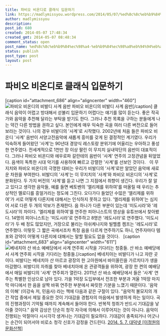 ```yaml
---
title: 파비오 비온디로 클래식 입문하기
link: https://madlymissyou.wordpress.com/2014/05/07/%ed%8c%8c%eb%b9%84%ec%98%a4-%eb%b9%84%ec%98%a8%eb%94%94%eb%a1%9c-%ed%81%b4%eb%9e%98%ec%8b%9d-%ec%9e%85%eb%ac%b8%ed%95%98%ea%b8%b0/
author: madlymissyou
description: 
post_id: 680
created: 2014-05-07 17:48:34
created_gmt: 2014-05-07 08:48:34
comment_status: open
post_name: %ed%8c%8c%eb%b9%84%ec%98%a4-%eb%b9%84%ec%98%a8%eb%94%94%eb%a1%9c-%ed%81%b4%eb%9e%98%ec%8b%9d-%ec%9e%85%eb%ac%b8%ed%95%98%ea%b8%b0
status: publish
post_type: post
layout: post
---
```


# 파비오 비온디로 클래식 입문하기

[caption id="attachment_686" align="aligncenter" width="460"]![파비오 비온디의 비발디 사계 음반](http://madlymissyou.files.wordpress.com/2014/05/2266638.jpg) 파비오 비온디의 비발디 사계 음반[/caption] 클래식 음악이 어렵고 방대해서 섣불리 입문하기 어렵다는 얘기를 많이 듣는다. 좋은 작곡가와 음악을 추천해 달라는 부탁을 받기도 한다. 그러나 추천 목록을 구하는 분들에게 나는 약간 다른 방법을 권하고 싶다. 본인에게 매우 익숙한 곡을 여러 다른 버전으로 들어보라는 것이다. 나의 경우 비발디의 '사계'로 시작했다. 2002년에 처음 들은 파비오 비온디 '사계' 음반이 서양고전음악에 새롭게 흥미를 갖게 된 결정적인 계기였다. 우리가 익숙하게 들어왔던 '사계'는 90년대 경양식 레스토랑 분위기에 어울리는 우아하고 풍성한 연주였다. 전세계적으로 1천만 장 이상 팔린 이 무지치 실내악단의 음반이 대표적이다. 그러나 파비오 비온디와 에우로파 갈란테의 음반이 '사계' 연주의 고정관념을 뒤엎었다. 음색이 독특한 시대 악기를 사용하여 빠르고 강렬한 '사계'를 선보인 것이다.   이 무지치와 파비오 비온디의 극명한 대비는 우리가 비발디의 '사계'로만 알았던 음악에 새로운 차원을 부여한다. 비발디의 '사계'는 이 무지치의 '사계'와 파비오 비온디의 '사계'로 분화된다. 두 가지 버전의 '사계'를 듣고 나면 그 지점에서 취향이 생긴다. 우리가 잘 알고 있다고 생각한 음악들, 예를 들면 베토벤의 '엘리제를 위하여'를 떠올릴 때 우리는 추상적인 멜로디를 흥얼거리는 정도에 그친다. 오다가다 들었던 수많은 '엘리제를 위하여'가 서로 어떻게 다른지에 대해서는 인식하지 못하고 있다. '엘리제를 위하여'는 심지어 서로 다른 두 개의 악보가 존재한다. 음 하나가 다른 부분이 있는데 '미도시라'와 '레도시라'의 차이다. '엘리제를 위하여'를 연주한 피아니스트의 영상을 유튜브에서 찾아봤다. 14명의 피아니스트는 '미도시라'로 연주하고 8명은 '레도시라'로 연주했다. '미도시라'가 두 배 정도 많았지만, 거장으로 불리는 아쉬케나지와 빌헬름 켐프는 '레도시라'로 연주했다. 이렇듯 그 짧은 곡에서조차 특정 음을 다르게 연주하기도 하니, 연주자마다 템포와 강약이 어떻게 다른지에 대해서는 말할 필요도 없을 것이다.   [caption id="attachment_683" align="aligncenter" width="611"]![베네치아 산 바소 예배당에서 사계 연주회 시작을 기다리는 청중들.](http://madlymissyou.files.wordpress.com/2014/06/ec82b0-ebb094ec868c-ec9888ebb0b0eb8bb9-ebb984ebb09ceb9494-ec82aceab384-ec97b0eca3bced9a8c1.png?w=611) 산 바소 예배당에서 사계 연주회 시작을 기다리는 청중들.[/caption] 베네치아는 비발디가 나고 자란 곳이다. 비발디는 베네치아 산 마르코 광장의 한 고아원에서 바이올린을 가르치다가 생을 마감했다. 비발디의 자취를 찾아 베네치아에 온 관광객들을 위하여, 광장 한 켠의 예배당에서 매일 비발디의 '사계' 연주회가 열린다. 2011년 산 바소 예배당에서 들은 '사계' 연주는 특별한 인상으로 남아 있다. 가을 1악장 도입부에서 전조한 부분과 겨울 1악장 마지막 마디에서 한 음을 살짝 바꿔 연주한 부분에서 짜릿한 기분을 느꼈기 때문이다. '음악의 이해' (이강숙 저, 민음사) 라는 책에 다음과 같은 구절이 있다. "음악적 불모지의 개간 작업 중에서 제일 중요한 것이 기대감을 경험자의 마음에서 발생하게 하는 일이다. 곡의 진행과정이 기억될 때까지 계속해서 들어야 한다. 반복적 청취가 반드시 기대감을 낳아줄 것이다." 음악 감상은 단순히 청각 자극에 의해서 이루어지는 것이 아니다. 음악이 진행되는 악절마다 시시각각 생겨나는 기대감이 필요하다. 기대감이 충족되거나 어긋나는 순간이 되어서야 비로소 청각 신호가 감정을 건드린다. [2014\. 5. 7. 대덕넷 [이정원의 문화산책]](http://hellodd.com/news/article.html?no=48722)